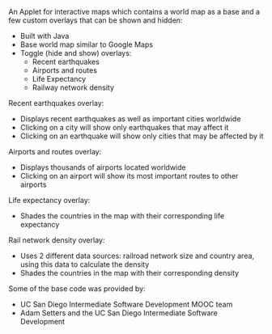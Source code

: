 An Applet for interactive maps which contains a world map as a base and a few custom overlays that can be shown and hidden:
* Built with Java
* Base world map similar to Google Maps
* Toggle (hide and show) overlays:
  * Recent earthquakes
  * Airports and routes
  * Life Expectancy
  * Railway network density

Recent earthquakes overlay:
* Displays recent earthquakes as well as important cities worldwide
* Clicking on a city will show only earthquakes that may affect it
* Clicking on an earthquake will show only cities that may be affected by it

Airports and routes overlay:
* Displays thousands of airports located worldwide
* Clicking on an airport will show its most important routes to other airports

Life expectancy overlay:
* Shades the countries in the map with their corresponding life expectancy

Rail network density overlay:
* Uses 2 different data sources: railroad network size and country area, using this data to calculate the density
* Shades the countries in the map with their corresponding density

Some of the base code was provided by:
* UC San Diego Intermediate Software Development MOOC team
* Adam Setters and the UC San Diego Intermediate Software Development
